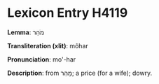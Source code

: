 # Lexicon Entry H4119

**Lemma**: מֹהַר

**Transliteration (xlit)**: môhar

**Pronunciation**: mo'-har

**Description**:
from מָהַר; a price (for a wife); dowry.

